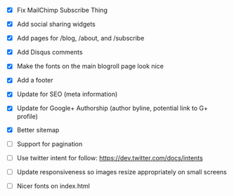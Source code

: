 - [X] Fix MailChimp Subscribe Thing
- [X] Add social sharing widgets
- [X] Add pages for /blog, /about, and /subscribe
- [X] Add Disqus comments
- [X] Make the fonts on the main blogroll page look nice
- [X] Add a footer
- [X] Update for SEO (meta information)
- [X] Update for Google+ Authorship (author byline, potential link to G+ profile)
- [X] Better sitemap

- [ ] Support for pagination
- [ ] Use twitter intent for follow: https://dev.twitter.com/docs/intents
- [ ] Update responsiveness so images resize appropriately on small screens
* [ ] Nicer fonts on index.html